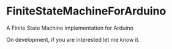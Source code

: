 # FiniteStateMachineForArduino
A Finite State Machine implementation for Arduino

On development, if you are interested let me know it.
